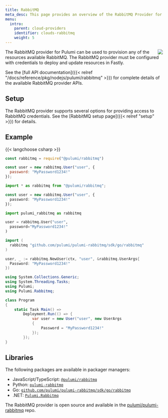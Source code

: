 ```yaml
---
title: RabbitMQ
meta_desc: This page provides an overview of the RabbitMQ Provider for Pulumi.
menu:
  intro:
    parent: cloud-providers
    identifier: clouds-rabbitmq
    weight: 5
---
```


<img src="/logos/tech/rabbitmq.png" align="right" class="h-16 px-8 pb-4">

The RabbitMQ provider for Pulumi can be used to provision any of the resources available RabbitMQ.
The RabbitMQ provider must be configured with credentials to deploy and update resources in Fastly.

See the [full API documentation]({{< relref "/docs/reference/pkg/nodejs/pulumi/rabbitmq" >}}) for complete details of the available RabbitMQ provider APIs.

## Setup

The RabbitMQ provider supports several options for providing access to RabbitMQ credentials.  See the [RabbitMQ setup page]({{< relref "setup" >}}) for details.

## Example

{{< langchoose csharp >}}

```javascript
const rabbitmq = require("@pulumi/rabbitmq")

const user = new rabbitmq.User("user", {
  password: "MyPassword1234!"
});
```

```typescript
import * as rabbitmq from "@pulumi/rabbitmq";

const user = new rabbitmq.User("user", {
  password: "MyPassword1234!"
});
```

```python
import pulumi_rabbitmq as rabbitmq

user = rabbitmq.User("user",
  password="MyPassword1234!"
)
```

```go
import (
  rabbitmq "github.com/pulumi/pulumi-rabbitmq/sdk/go/rabbitmq"
)

user, _ := rabbitmq.NewUser(ctx, "user", &rabbitmq.UserArgs{
  Password: "MyPassword1234!"
})
```

```csharp
using System.Collections.Generic;
using System.Threading.Tasks;
using Pulumi;
using Pulumi.Rabbitmq;

class Program
{
    static Task Main() =>
        Deployment.Run(() => {
            var user = new User("user", new UserArgs
            {
                Password = "MyPassword1234!"
            });
        });
}
```

## Libraries

The following packages are available in packager managers:

* JavaScript/TypeScript: [`@pulumi/rabbitmq`](https://www.npmjs.com/package/@pulumi/rabbitmq)
* Python: [`pulumi-rabbitmq`](https://pypi.org/project/pulumi-rabbitmq/)
* Go: [`github.com/pulumi/pulumi-rabbitmq/sdk/go/rabbitmq`](https://github.com/pulumi/pulumi-rabbitmq)
* .NET: [`Pulumi.Rabbitmq`](https://www.nuget.org/packages/Pulumi.Rabbitmq)

The RabbitMQ provider is open source and available in the [pulumi/pulumi-rabbitmq](https://github.com/pulumi/pulumi-rabbitmq) repo.
